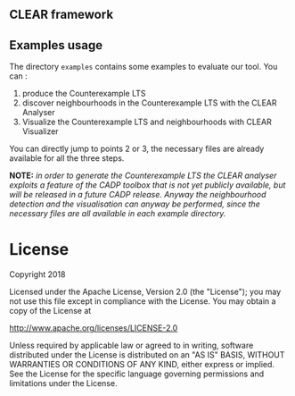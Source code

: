 ## CLEAR framework

Examples usage
--------------

The directory `examples` contains some examples to evaluate our tool. 
You can :

   1. produce the Counterexample LTS  
   2. discover neighbourhoods in the Counterexample LTS with the CLEAR Analyser
   3. Visualize the Counterexample LTS and neighbourhoods with CLEAR Visualizer

You can directly jump to points 2 or 3, the necessary files are already 
available for all the three steps.

**NOTE:** *in order to generate the Counterexample LTS the CLEAR analyser exploits 
a feature of the CADP toolbox that is not yet publicly available, but will be 
released in a future CADP release. Anyway the neighbourhood detection and the
visualisation can anyway be performed, since the necessary files are all 
available in each example directory.*

License
=======

Copyright 2018

Licensed under the Apache License, Version 2.0 (the "License"); you may not use this file except in compliance with the License. You may obtain a copy of the License at

http://www.apache.org/licenses/LICENSE-2.0

Unless required by applicable law or agreed to in writing, software distributed under the License is distributed on an "AS IS" BASIS, WITHOUT WARRANTIES OR CONDITIONS OF ANY KIND, either express or implied. See the License for the specific language governing permissions and limitations under the License.


